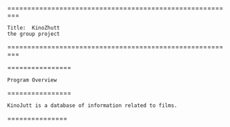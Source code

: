 =========================================================

    Title:  KinoZhutt
    the group project
    
=========================================================
    
================

    Program Overview

================

    KinoJutt is a database of information related to films.
    
===============
